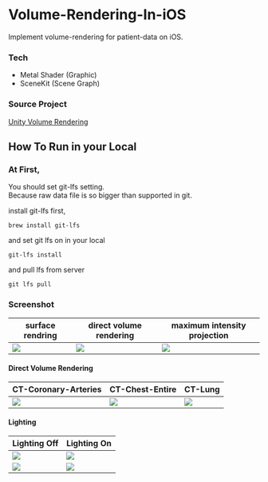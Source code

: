 # Volume-Rendering-In-iOS
Implement volume-rendering for patient-data on iOS.
   
     
### Tech
- Metal Shader (Graphic)
- SceneKit (Scene Graph)


### Source Project
[Unity Volume Rendering](https://github.com/mlavik1/UnityVolumeRendering)


## How To Run in your Local 
   
### At First,
You should set git-lfs setting.   
Because raw data file is so bigger than supported in git.

install git-lfs first,
```
brew install git-lfs
```

and set git lfs on in your local
```
git-lfs install
```

and pull lfs from server
```
git lfs pull
``` 
       
### Screenshot

|surface rendring|direct volume rendering|maximum intensity projection|
|-|-|-|
|![](https://github.com/eunwonki/Metal-Based-Volume-Rendering-In-iOS/blob/main/Screenshot/6.jpg?raw=true)|![](https://github.com/eunwonki/Metal-Based-Volume-Rendering-In-iOS/blob/main/Screenshot/10.jpeg?raw=true)|![](https://github.com/eunwonki/Metal-Based-Volume-Rendering-In-iOS/blob/main/Screenshot/7.jpeg?raw=true)|
     
       
       
#### Direct Volume Rendering    
|CT-Coronary-Arteries|CT-Chest-Entire|CT-Lung|
|- |-|-|
|![](https://github.com/eunwonki/Metal-Based-Volume-Rendering-In-iOS/blob/main/Screenshot/9.jpeg?raw=true)|![](https://github.com/eunwonki/Metal-Based-Volume-Rendering-In-iOS/blob/main/Screenshot/10.jpeg?raw=true)|![](https://github.com/eunwonki/Metal-Based-Volume-Rendering-In-iOS/blob/main/Screenshot/12.jpg?raw=true)|
    

#### Lighting
|Lighting Off|Lighting On|
|-|-|
|![](https://github.com/eunwonki/Metal-Based-Volume-Rendering-In-iOS/blob/main/Screenshot/9.jpeg?raw=true)|![](https://github.com/eunwonki/Metal-Based-Volume-Rendering-In-iOS/blob/main/Screenshot/8.jpeg?raw=true)|
![](https://github.com/eunwonki/Metal-Based-Volume-Rendering-In-iOS/blob/main/Screenshot/10.jpeg?raw=true)|![](https://github.com/eunwonki/Metal-Based-Volume-Rendering-In-iOS/blob/main/Screenshot/11.jpeg?raw=true)|